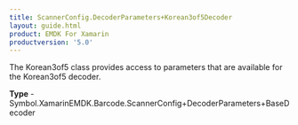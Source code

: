 ```yaml
---
title: ScannerConfig.DecoderParameters+Korean3of5Decoder
layout: guide.html
product: EMDK For Xamarin 
productversion: '5.0' 
---
```

The Korean3of5 class provides access to parameters that are available for the Korean3of5 decoder.

**Type** - Symbol.XamarinEMDK.Barcode.ScannerConfig+DecoderParameters+BaseDecoder


